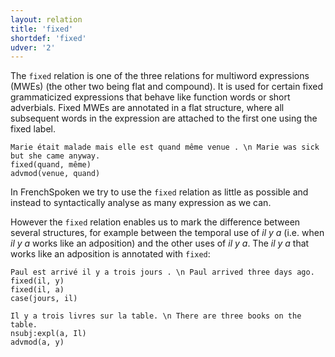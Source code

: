 ```yaml
---
layout: relation
title: 'fixed'
shortdef: 'fixed'
udver: '2'
---
```


The `fixed` relation is one of the three relations for multiword expressions (MWEs) (the other two being flat and compound). It is used for certain fixed grammaticized expressions that behave like function words or short adverbials.
Fixed MWEs are annotated in a flat structure, where all subsequent words in the expression are attached to the first one using the fixed label.

~~~ sdparse
Marie était malade mais elle est quand même venue . \n Marie was sick but she came anyway. 
fixed(quand, même)
advmod(venue, quand)
~~~

In FrenchSpoken we try to use the `fixed` relation as little as possible and instead to syntactically analyse as many expression as we can.

However the `fixed` relation enables us to mark the difference between several structures, for example between the temporal use of _il y a_ (i.e. when _il y a_ works like an adposition) and the other uses of _il y a_.
The _il y a_ that works like an adposition is annotated with `fixed`:

~~~ sdparse
Paul est arrivé il y a trois jours . \n Paul arrived three days ago.
fixed(il, y)
fixed(il, a)
case(jours, il)
~~~

~~~ sdparse
Il y a trois livres sur la table. \n There are three books on the table.
nsubj:expl(a, Il)
advmod(a, y)
~~~
